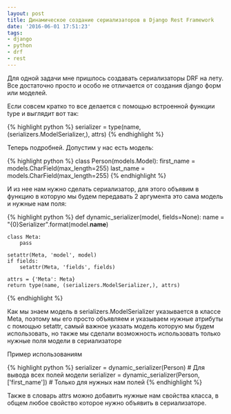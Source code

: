 ```yaml
---
layout: post
title: Динамическое создание сериализаторов в Django Rest Framework
date: '2016-06-01 17:51:23'
tags:
- django
- python
- drf
- rest
---
```


Для одной задачи мне пришлось создавать сериализаторы DRF на лету. Все достаточно просто и особо не отличается от создания django форм или моделей.

<!--more-->

Если совсем кратко то все делается с помощью встроенной функции type и выглядит вот так:

{% highlight python %}
serializer = type(name, (serializers.ModelSerializer,), attrs)
{% endhighlight %}

Теперь подробней. Допустим у нас есть модель:

{% highlight python %}
class Person(models.Model):
    first_name = models.CharField(max_length=255)
    last_name = models.CharField(max_length=255)
{% endhighlight %}

И из нее нам нужно сделать сериализатор, для этого объявим в функцию в которую мы будем передавать 2 аргумента это сама модель и нужные нам поля:

{% highlight python %}
def dynamic_serializer(model, fields=None):
    name = "{0}Serializer".format(model.__name__)

    class Meta:
        pass

    setattr(Meta, 'model', model)
    if fields:
        setattr(Meta, 'fields', fields)

    attrs = {'Meta': Meta}
    return type(name, (serializers.ModelSerializer,), attrs)
{% endhighlight %}

Как мы знаем модель в serializers.ModelSerializer указывается в классе Meta, поэтому мы его просто объявляем и указываем нужные атрибуты с помощью setattr, самый важное указать модель которую мы будем использовать, но также мы сделали возможность использовать только нужные поля модели в сериализаторе

Пример использованиям

{% highlight python %}
serializer = dynamic_serializer(Person) # Для вывода всех полей модели
serializer = dynamic_serializer(Person, ['first_name']) # Только для нужных нам полей
{% endhighlight %}

Также в словарь attrs можно добавить нужные нам свойства класса, в общем любое свойство которое нужно объявить в сериализаторе.
